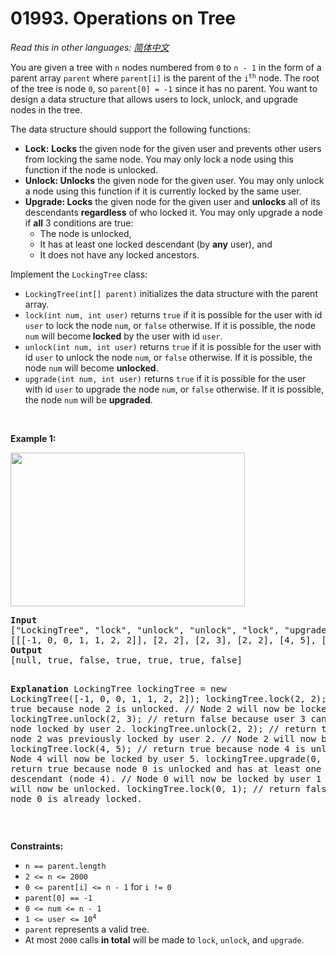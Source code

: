 # 01993. Operations on Tree

  _Read this in other languages:_
    [_简体中文_](README.zh-CN.md)

<p>You are given a tree with <code>n</code> nodes numbered from <code>0</code> to <code>n - 1</code> in the form of a parent array <code>parent</code> where <code>parent[i]</code> is the parent of the <code>i<sup>th</sup></code> node. The root of the tree is node <code>0</code>, so <code>parent[0] = -1</code> since it has no parent. You want to design a data structure that allows users to lock, unlock, and upgrade nodes in the tree.</p>

<p>The data structure should support the following functions:</p>

<ul>
	<li><strong>Lock:</strong> <strong>Locks</strong> the given node for the given user and prevents other users from locking the same node. You may only lock a node using this function if the node is unlocked.</li>
	<li><strong>Unlock: Unlocks</strong> the given node for the given user. You may only unlock a node using this function if it is currently locked by the same user.</li>
	<li><b>Upgrade</b><strong>: Locks</strong> the given node for the given user and <strong>unlocks</strong> all of its descendants <strong>regardless</strong> of who locked it. You may only upgrade a node if <strong>all</strong> 3 conditions are true:
	<ul>
		<li>The node is unlocked,</li>
		<li>It has at least one locked descendant (by <strong>any</strong> user), and</li>
		<li>It does not have any locked ancestors.</li>
	</ul>
	</li>
</ul>

<p>Implement the <code>LockingTree</code> class:</p>

<ul>
	<li><code>LockingTree(int[] parent)</code> initializes the data structure with the parent array.</li>
	<li><code>lock(int num, int user)</code> returns <code>true</code> if it is possible for the user with id <code>user</code> to lock the node <code>num</code>, or <code>false</code> otherwise. If it is possible, the node <code>num</code> will become<strong> locked</strong> by the user with id <code>user</code>.</li>
	<li><code>unlock(int num, int user)</code> returns <code>true</code> if it is possible for the user with id <code>user</code> to unlock the node <code>num</code>, or <code>false</code> otherwise. If it is possible, the node <code>num</code> will become <strong>unlocked</strong>.</li>
	<li><code>upgrade(int num, int user)</code> returns <code>true</code> if it is possible for the user with id <code>user</code> to upgrade the node <code>num</code>, or <code>false</code> otherwise. If it is possible, the node <code>num</code> will be <strong>upgraded</strong>.</li>
</ul>

<p>&nbsp;</p>
<p><strong>Example 1:</strong></p>
<img alt="" src="https://assets.leetcode.com/uploads/2021/07/29/untitled.png" style="width: 375px; height: 246px;" />
<pre>
<strong>Input</strong>
[&quot;LockingTree&quot;, &quot;lock&quot;, &quot;unlock&quot;, &quot;unlock&quot;, &quot;lock&quot;, &quot;upgrade&quot;, &quot;lock&quot;]
[[[-1, 0, 0, 1, 1, 2, 2]], [2, 2], [2, 3], [2, 2], [4, 5], [0, 1], [0, 1]]
<strong>Output</strong>
[null, true, false, true, true, true, false]

<strong>Explanation</strong>
LockingTree lockingTree = new LockingTree([-1, 0, 0, 1, 1, 2, 2]);
lockingTree.lock(2, 2);    // return true because node 2 is unlocked.
                           // Node 2 will now be locked by user 2.
lockingTree.unlock(2, 3);  // return false because user 3 cannot unlock a node locked by user 2.
lockingTree.unlock(2, 2);  // return true because node 2 was previously locked by user 2.
                           // Node 2 will now be unlocked.
lockingTree.lock(4, 5);    // return true because node 4 is unlocked.
                           // Node 4 will now be locked by user 5.
lockingTree.upgrade(0, 1); // return true because node 0 is unlocked and has at least one locked descendant (node 4).
                           // Node 0 will now be locked by user 1 and node 4 will now be unlocked.
lockingTree.lock(0, 1);    // return false because node 0 is already locked.
</pre>

<p>&nbsp;</p>
<p><strong>Constraints:</strong></p>

<ul>
	<li><code>n == parent.length</code></li>
	<li><code>2 &lt;= n &lt;= 2000</code></li>
	<li><code>0 &lt;= parent[i] &lt;= n - 1</code> for <code>i != 0</code></li>
	<li><code>parent[0] == -1</code></li>
	<li><code>0 &lt;= num &lt;= n - 1</code></li>
	<li><code>1 &lt;= user &lt;= 10<sup>4</sup></code></li>
	<li><code>parent</code> represents a valid tree.</li>
	<li>At most <code>2000</code> calls <strong>in total</strong> will be made to <code>lock</code>, <code>unlock</code>, and <code>upgrade</code>.</li>
</ul>

